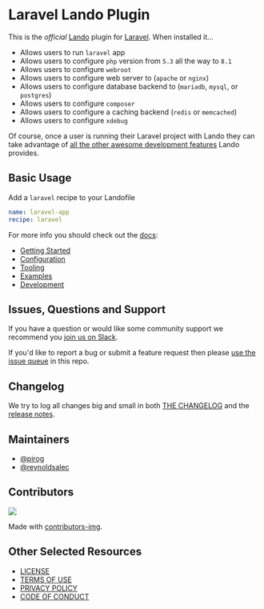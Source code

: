 # Laravel Lando Plugin

This is the _official_ [Lando](https://lando.dev) plugin for [Laravel](https://laravel.com). When installed it...

* Allows users to run `laravel` app
* Allows users to configure `php` version from `5.3` all the way to `8.1`
* Allows users to configure `webroot`
* Allows users to configure web server to (`apache` or `nginx`)
* Allows users to configure database backend to (`mariadb`, `mysql`, or `postgres`)
* Allows users to configure `composer`
* Allows users to configure a caching backend (`redis` or `memcached`)
* Allows users to configure `xdebug`

Of course, once a user is running their Laravel project with Lando they can take advantage of [all the other awesome development features](https://docs.lando.dev) Lando provides.

## Basic Usage

Add a `laravel` recipe to your Landofile

```yaml
name: laravel-app
recipe: laravel
```

For more info you should check out the [docs](https://docs.lando.dev/laravel):

* [Getting Started](https://docs.lando.dev/laravel/)
* [Configuration](https://docs.lando.dev/laravel/config.html)
* [Tooling](https://docs.lando.dev/laravel/tooling.html)
* [Examples](https://github.com/lando/laravel/tree/main/examples)
* [Development](https://docs.lando.dev/laravel/development.html)

## Issues, Questions and Support

If you have a question or would like some community support we recommend you [join us on Slack](https://launchpass.com/devwithlando).

If you'd like to report a bug or submit a feature request then please [use the issue queue](https://github.com/lando/laravel/issues/new/choose) in this repo.

## Changelog

We try to log all changes big and small in both [THE CHANGELOG](https://github.com/lando/laravel/blob/main/CHANGELOG.md) and the [release notes](https://github.com/lando/laravel/releases).


## Maintainers

* [@pirog](https://github.com/pirog)
* [@reynoldsalec](https://github.com/reynoldsalec)

## Contributors

<a href="https://github.com/lando/laravel/graphs/contributors">
  <img src="https://contrib.rocks/image?repo=lando/laravel" />
</a>

Made with [contributors-img](https://contrib.rocks).

## Other Selected Resources

* [LICENSE](/LICENSE)
* [TERMS OF USE](https://docs.lando.dev/terms)
* [PRIVACY POLICY](https://docs.lando.dev/privacy)
* [CODE OF CONDUCT](https://docs.lando.dev/coc)

